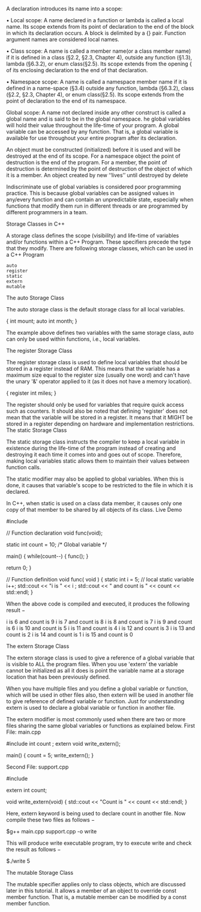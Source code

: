 A declaration introduces its name into a scope:

• Local scope: A name declared in a function or lambda is called a local name. Its scope extends from its point of declaration to the end of the block in which its declaration  occurs.  A block is  delimited by a {} pair.  Function  argument  names  are  considered local names.

• Class scope: A name is called a member name(or a class member name) if it is defined in a class  (§2.2,  §2.3,  Chapter  4),  outside  any  function  (§1.3),  lambda  (§6.3.2),  or enum  class(§2.5).   Its scope  extends  from  the  opening { of  its  enclosing  declaration  to  the  end  of  that declaration.

• Namespace scope: A name is called a namespace member name if  it  is  defined  in  a  name-space  (§3.4)  outside  any function,  lambda  (§6.3.2),  class  (§2.2,  §2.3,  Chapter  4),  or enum class(§2.5).  Its scope extends from the point of declaration to the end of its namespace.

Global scope: A  name  not  declared  inside  any  other  construct  is  called  a global  name and  is  said  to  be  in  the global namespace. he global variables will hold their value throughout the life-time of your program. A global variable can be accessed by any function. That is, a global variable is available for use throughout your entire program after its declaration.

An object must be constructed (initialized) before it is used and will be destroyed at the end of its scope.  For a namespace object the point of destruction is the end of the program.  For a member, the point of destruction is determined by the point of destruction of the object of which it is a member.  An object created by new ‘‘lives’’ until destroyed by delete

Indiscriminate use of global variables is considered poor programming practice. This is because global variables can be
assigned values in any/every function and can contain an unpredictable state, especially when functions that modify them run in
different threads or are programmed by different programmers in
a team.







Storage Classes in C++

A storage class defines the scope (visibility) and life-time of variables and/or functions within a C++ Program. These specifiers precede the type that they modify. There are following storage classes, which can be used in a C++ Program

    auto
    register
    static
    extern
    mutable

The auto Storage Class

The auto storage class is the default storage class for all local variables.

{
   int mount;
   auto int month;
}

The example above defines two variables with the same storage class, auto can only be used within functions, i.e., local variables.


The register Storage Class

The register storage class is used to define local variables that should be stored in a register instead of RAM. This means that the variable has a maximum size equal to the register size (usually one word) and can't have the unary '&' operator applied to it (as it does not have a memory location).

{
   register int  miles;
}

The register should only be used for variables that require quick access such as counters. It should also be noted that defining 'register' does not mean that the variable will be stored in a register. It means that it MIGHT be stored in a register depending on hardware and implementation restrictions.
The static Storage Class

The static storage class instructs the compiler to keep a local variable in existence during the life-time of the program instead of creating and destroying it each time it comes into and goes out of scope. Therefore, making local variables static allows them to maintain their values between function calls.

The static modifier may also be applied to global variables. When this is done, it causes that variable's scope to be restricted to the file in which it is declared.

In C++, when static is used on a class data member, it causes only one copy of that member to be shared by all objects of its class.
Live Demo

#include <iostream>

// Function declaration
void func(void);

static int count = 10; /* Global variable */

main() {
   while(count--) {
      func();
   }

   return 0;
}

// Function definition
void func( void ) {
   static int i = 5; // local static variable
   i++;
   std::cout << "i is " << i ;
   std::cout << " and count is " << count << std::endl;
}

When the above code is compiled and executed, it produces the following result −

i is 6 and count is 9
i is 7 and count is 8
i is 8 and count is 7
i is 9 and count is 6
i is 10 and count is 5
i is 11 and count is 4
i is 12 and count is 3
i is 13 and count is 2
i is 14 and count is 1
i is 15 and count is 0

The extern Storage Class

The extern storage class is used to give a reference of a global variable that is visible to ALL the program files. When you use 'extern' the variable cannot be initialized as all it does is point the variable name at a storage location that has been previously defined.

When you have multiple files and you define a global variable or function, which will be used in other files also, then extern will be used in another file to give reference of defined variable or function. Just for understanding extern is used to declare a global variable or function in another file.

The extern modifier is most commonly used when there are two or more files sharing the same global variables or functions as explained below.
First File: main.cpp

#include <iostream>
int count ;
extern void write_extern();

main() {
   count = 5;
   write_extern();
}

Second File: support.cpp

#include <iostream>

extern int count;

void write_extern(void) {
   std::cout << "Count is " << count << std::endl;
}

Here, extern keyword is being used to declare count in another file. Now compile these two files as follows −

$g++ main.cpp support.cpp -o write

This will produce write executable program, try to execute write and check the result as follows −

$./write
5

The mutable Storage Class

The mutable specifier applies only to class objects, which are discussed later in this tutorial. It allows a member of an object to override const member function. That is, a mutable member can be modified by a const member function.
